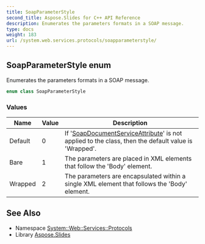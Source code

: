 ```yaml
---
title: SoapParameterStyle
second_title: Aspose.Slides for C++ API Reference
description: Enumerates the parameters formats in a SOAP message.
type: docs
weight: 183
url: /system.web.services.protocols/soapparameterstyle/
---
```

## SoapParameterStyle enum


Enumerates the parameters formats in a SOAP message.

```cpp
enum class SoapParameterStyle
```

### Values

| Name | Value | Description |
| --- | --- | --- |
| Default | 0 | If '[SoapDocumentServiceAttribute](../soapdocumentserviceattribute/)' is not applied to the class, then the default value is 'Wrapped'. |
| Bare | 1 | The parameters are placed in XML elements that follow the 'Body' element. |
| Wrapped | 2 | The parameters are encapsulated within a single XML element that follows the 'Body' element. |

## See Also

* Namespace [System::Web::Services::Protocols](../)
* Library [Aspose.Slides](../../)